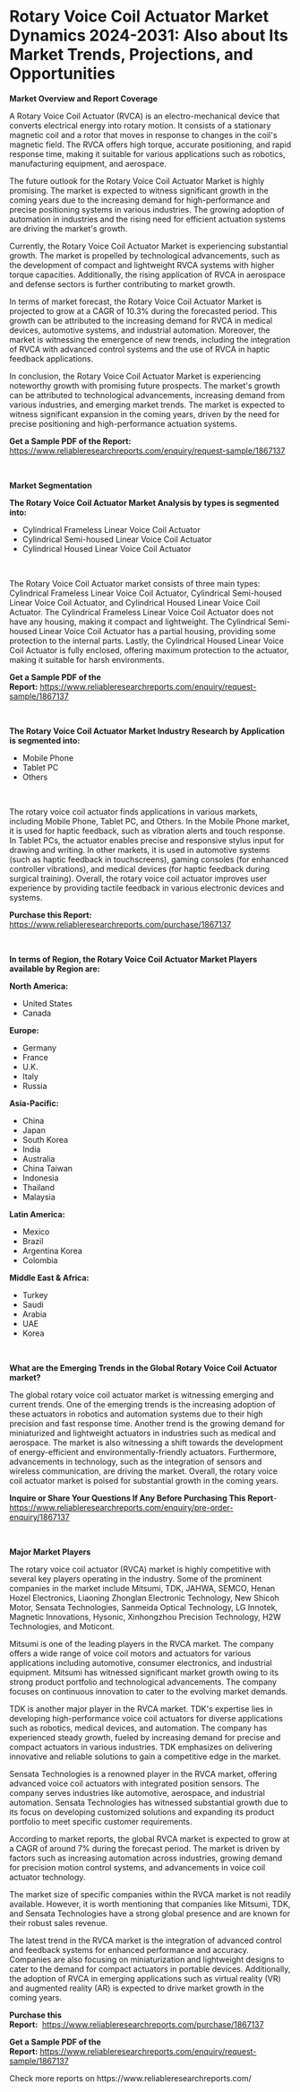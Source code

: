 <p><h1>Rotary Voice Coil Actuator Market Dynamics 2024-2031: Also about Its Market Trends, Projections, and Opportunities</h1></p><p><strong>Market Overview and Report Coverage</strong></p>
<p><p>A Rotary Voice Coil Actuator (RVCA) is an electro-mechanical device that converts electrical energy into rotary motion. It consists of a stationary magnetic coil and a rotor that moves in response to changes in the coil's magnetic field. The RVCA offers high torque, accurate positioning, and rapid response time, making it suitable for various applications such as robotics, manufacturing equipment, and aerospace.</p><p>The future outlook for the Rotary Voice Coil Actuator Market is highly promising. The market is expected to witness significant growth in the coming years due to the increasing demand for high-performance and precise positioning systems in various industries. The growing adoption of automation in industries and the rising need for efficient actuation systems are driving the market's growth.</p><p>Currently, the Rotary Voice Coil Actuator Market is experiencing substantial growth. The market is propelled by technological advancements, such as the development of compact and lightweight RVCA systems with higher torque capacities. Additionally, the rising application of RVCA in aerospace and defense sectors is further contributing to market growth.</p><p>In terms of market forecast, the Rotary Voice Coil Actuator Market is projected to grow at a CAGR of 10.3% during the forecasted period. This growth can be attributed to the increasing demand for RVCA in medical devices, automotive systems, and industrial automation. Moreover, the market is witnessing the emergence of new trends, including the integration of RVCA with advanced control systems and the use of RVCA in haptic feedback applications.</p><p>In conclusion, the Rotary Voice Coil Actuator Market is experiencing noteworthy growth with promising future prospects. The market's growth can be attributed to technological advancements, increasing demand from various industries, and emerging market trends. The market is expected to witness significant expansion in the coming years, driven by the need for precise positioning and high-performance actuation systems.</p></p>
<p><strong>Get a Sample PDF of the Report:</strong> <a href="https://www.reliableresearchreports.com/enquiry/request-sample/1867137">https://www.reliableresearchreports.com/enquiry/request-sample/1867137</a></p>
<p>&nbsp;</p>
<p><strong>Market Segmentation</strong></p>
<p><strong>The Rotary Voice Coil Actuator Market Analysis by types is segmented into:</strong></p>
<p><ul><li>Cylindrical Frameless Linear Voice Coil Actuator</li><li>Cylindrical Semi-housed Linear Voice Coil Actuator</li><li>Cylindrical Housed Linear Voice Coil Actuator</li></ul></p>
<p>&nbsp;</p>
<p><p>The Rotary Voice Coil Actuator market consists of three main types: Cylindrical Frameless Linear Voice Coil Actuator, Cylindrical Semi-housed Linear Voice Coil Actuator, and Cylindrical Housed Linear Voice Coil Actuator. The Cylindrical Frameless Linear Voice Coil Actuator does not have any housing, making it compact and lightweight. The Cylindrical Semi-housed Linear Voice Coil Actuator has a partial housing, providing some protection to the internal parts. Lastly, the Cylindrical Housed Linear Voice Coil Actuator is fully enclosed, offering maximum protection to the actuator, making it suitable for harsh environments.</p></p>
<p><strong>Get a Sample PDF of the Report:</strong>&nbsp;<a href="https://www.reliableresearchreports.com/enquiry/request-sample/1867137">https://www.reliableresearchreports.com/enquiry/request-sample/1867137</a></p>
<p>&nbsp;</p>
<p><strong>The Rotary Voice Coil Actuator Market Industry Research by Application is segmented into:</strong></p>
<p><ul><li>Mobile Phone</li><li>Tablet PC</li><li>Others</li></ul></p>
<p>&nbsp;</p>
<p><p>The rotary voice coil actuator finds applications in various markets, including Mobile Phone, Tablet PC, and Others. In the Mobile Phone market, it is used for haptic feedback, such as vibration alerts and touch response. In Tablet PCs, the actuator enables precise and responsive stylus input for drawing and writing. In other markets, it is used in automotive systems (such as haptic feedback in touchscreens), gaming consoles (for enhanced controller vibrations), and medical devices (for haptic feedback during surgical training). Overall, the rotary voice coil actuator improves user experience by providing tactile feedback in various electronic devices and systems.</p></p>
<p><strong>Purchase this Report:</strong>&nbsp; <a href="https://www.reliableresearchreports.com/purchase/1867137">https://www.reliableresearchreports.com/purchase/1867137</a></p>
<p>&nbsp;</p>
<p><strong>In terms of Region, the Rotary Voice Coil Actuator Market Players available by Region are:</strong></p>
<p>
    <p> <strong> North America: </strong>
        <ul>
            <li>United States</li>
            <li>Canada</li>
        </ul>
        </p> 
    <p> <strong> Europe: </strong>
        <ul>
            <li>Germany</li>
            <li>France</li>
            <li>U.K.</li>
            <li>Italy</li>
            <li>Russia</li>
        </ul>
        </p> 
    <p> <strong> Asia-Pacific: </strong>
        <ul>
            <li>China</li>
            <li>Japan</li>
            <li>South Korea</li>
            <li>India</li>
            <li>Australia</li>
            <li>China Taiwan</li>
            <li>Indonesia</li>
            <li>Thailand</li>
            <li>Malaysia</li>
        </ul>
        </p> 
    <p> <strong> Latin America: </strong>
        <ul>
            <li>Mexico</li>
            <li>Brazil</li>
            <li>Argentina Korea</li>
            <li>Colombia</li>
        </ul>
        </p> 
    <p> <strong> Middle East & Africa: </strong>
        <ul>
            <li>Turkey</li>
            <li>Saudi</li>
            <li>Arabia</li>
            <li>UAE</li>
            <li>Korea</li>
        </ul>
    </p>
    </p>
<p>&nbsp;</p>
<p><strong>What are the Emerging Trends in the Global Rotary Voice Coil Actuator market?</strong></p>
<p><p>The global rotary voice coil actuator market is witnessing emerging and current trends. One of the emerging trends is the increasing adoption of these actuators in robotics and automation systems due to their high precision and fast response time. Another trend is the growing demand for miniaturized and lightweight actuators in industries such as medical and aerospace. The market is also witnessing a shift towards the development of energy-efficient and environmentally-friendly actuators. Furthermore, advancements in technology, such as the integration of sensors and wireless communication, are driving the market. Overall, the rotary voice coil actuator market is poised for substantial growth in the coming years.</p></p>
<p><strong>Inquire or Share Your Questions If Any Before Purchasing This Report</strong>- <a href="https://www.reliableresearchreports.com/enquiry/pre-order-enquiry/1867137">https://www.reliableresearchreports.com/enquiry/pre-order-enquiry/1867137</a></p>
<p>&nbsp;</p>
<p><strong>Major Market Players</strong></p>
<p><p>The rotary voice coil actuator (RVCA) market is highly competitive with several key players operating in the industry. Some of the prominent companies in the market include Mitsumi, TDK, JAHWA, SEMCO, Henan Hozel Electronics, Liaoning Zhonglan Electronic Technology, New Shicoh Motor, Sensata Technologies, Sanmeida Optical Technology, LG Innotek, Magnetic Innovations, Hysonic, Xinhongzhou Precision Technology, H2W Technologies, and Moticont.</p><p>Mitsumi is one of the leading players in the RVCA market. The company offers a wide range of voice coil motors and actuators for various applications including automotive, consumer electronics, and industrial equipment. Mitsumi has witnessed significant market growth owing to its strong product portfolio and technological advancements. The company focuses on continuous innovation to cater to the evolving market demands.</p><p>TDK is another major player in the RVCA market. TDK's expertise lies in developing high-performance voice coil actuators for diverse applications such as robotics, medical devices, and automation. The company has experienced steady growth, fueled by increasing demand for precise and compact actuators in various industries. TDK emphasizes on delivering innovative and reliable solutions to gain a competitive edge in the market.</p><p>Sensata Technologies is a renowned player in the RVCA market, offering advanced voice coil actuators with integrated position sensors. The company serves industries like automotive, aerospace, and industrial automation. Sensata Technologies has witnessed substantial growth due to its focus on developing customized solutions and expanding its product portfolio to meet specific customer requirements.</p><p>According to market reports, the global RVCA market is expected to grow at a CAGR of around 7% during the forecast period. The market is driven by factors such as increasing automation across industries, growing demand for precision motion control systems, and advancements in voice coil actuator technology.</p><p>The market size of specific companies within the RVCA market is not readily available. However, it is worth mentioning that companies like Mitsumi, TDK, and Sensata Technologies have a strong global presence and are known for their robust sales revenue.</p><p>The latest trend in the RVCA market is the integration of advanced control and feedback systems for enhanced performance and accuracy. Companies are also focusing on miniaturization and lightweight designs to cater to the demand for compact actuators in portable devices. Additionally, the adoption of RVCA in emerging applications such as virtual reality (VR) and augmented reality (AR) is expected to drive market growth in the coming years.</p></p>
<p><strong>Purchase this Report:</strong>&nbsp;&nbsp;<a href="https://www.reliableresearchreports.com/purchase/1867137">https://www.reliableresearchreports.com/purchase/1867137</a></p>
<p></p>
<p><strong>Get a Sample PDF of the Report:</strong>&nbsp;<a href="https://www.reliableresearchreports.com/enquiry/request-sample/1867137">https://www.reliableresearchreports.com/enquiry/request-sample/1867137</a></p>
<p>Check more reports on https://www.reliableresearchreports.com/</p>